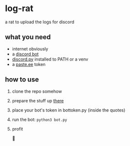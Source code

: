 # log-rat
a rat to upload the logs for discord

## what you need
- internet obviously
- a [discord bot](https://discord.com/developers/applications)
- [discord.py](https://github.com/Rapptz/discord.py) installed to PATH or a venv
- a [paste.ee](https://paste.ee) token

## how to use
1. clone the repo somehow
2. prepare the stuff up [there](#what-you-need) 
3. place your bot's token in bottoken.py (inside the quotes)
4. run the bot: `python3 bot.py`
5. profit

   🦀
